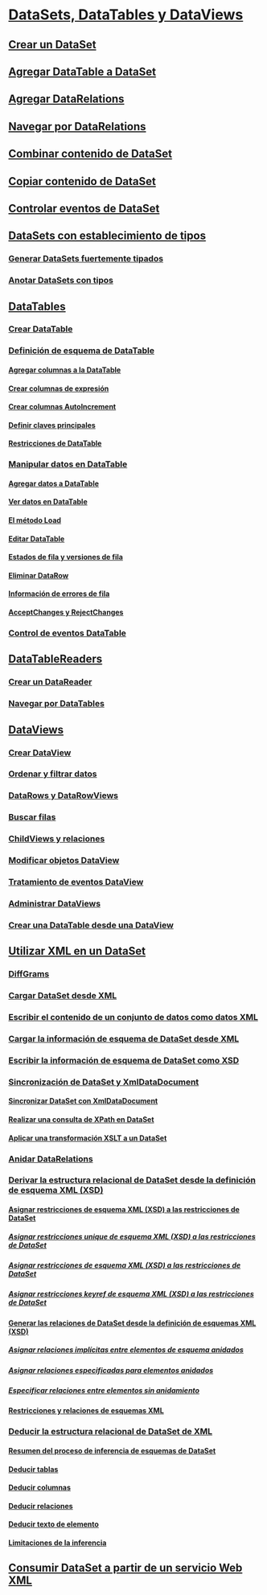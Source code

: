 # [DataSets, DataTables y DataViews](index.md)
## [Crear un DataSet](creating-a-dataset.md)
## [Agregar DataTable a DataSet](adding-a-datatable-to-a-dataset.md)
## [Agregar DataRelations](adding-datarelations.md)
## [Navegar por DataRelations](navigating-datarelations.md)
## [Combinar contenido de DataSet](merging-dataset-contents.md)
## [Copiar contenido de DataSet](copying-dataset-contents.md)
## [Controlar eventos de DataSet](handling-dataset-events.md)
## [DataSets con establecimiento de tipos](typed-datasets.md)
### [Generar DataSets fuertemente tipados](generating-strongly-typed-datasets.md)
### [Anotar DataSets con tipos](annotating-typed-datasets.md)
## [DataTables](datatables.md)
### [Crear DataTable](creating-a-datatable.md)
### [Definición de esquema de DataTable](datatable-schema-definition.md)
#### [Agregar columnas a la DataTable](adding-columns-to-a-datatable.md)
#### [Crear columnas de expresión](creating-expression-columns.md)
#### [Crear columnas AutoIncrement](creating-autoincrement-columns.md)
#### [Definir claves principales](defining-primary-keys.md)
#### [Restricciones de DataTable](datatable-constraints.md)
### [Manipular datos en DataTable](manipulating-data-in-a-datatable.md)
#### [Agregar datos a DataTable](adding-data-to-a-datatable.md)
#### [Ver datos en DataTable](viewing-data-in-a-datatable.md)
#### [El método Load](the-load-method.md)
#### [Editar DataTable](datatable-edits.md)
#### [Estados de fila y versiones de fila](row-states-and-row-versions.md)
#### [Eliminar DataRow](datarow-deletion.md)
#### [Información de errores de fila](row-error-information.md)
#### [AcceptChanges y RejectChanges](acceptchanges-and-rejectchanges.md)
### [Control de eventos DataTable](handling-datatable-events.md)
## [DataTableReaders](datatablereaders.md)
### [Crear un DataReader](creating-a-datareader.md)
### [Navegar por DataTables](navigating-datatables.md)
## [DataViews](dataviews.md)
### [Crear DataView](creating-a-dataview.md)
### [Ordenar y filtrar datos](sorting-and-filtering-data.md)
### [DataRows y DataRowViews](datarows-and-datarowviews.md)
### [Buscar filas](finding-rows.md)
### [ChildViews y relaciones](childviews-and-relations.md)
### [Modificar objetos DataView](modifying-dataviews.md)
### [Tratamiento de eventos DataView](handling-dataview-events.md)
### [Administrar DataViews](managing-dataviews.md)
### [Crear una DataTable desde una DataView](creating-a-datatable-from-a-dataview.md)
## [Utilizar XML en un DataSet](using-xml-in-a-dataset.md)
### [DiffGrams](diffgrams.md)
### [Cargar DataSet desde XML](loading-a-dataset-from-xml.md)
### [Escribir el contenido de un conjunto de datos como datos XML](writing-dataset-contents-as-xml-data.md)
### [Cargar la información de esquema de DataSet desde XML](loading-dataset-schema-information-from-xml.md)
### [Escribir la información de esquema de DataSet como XSD](writing-dataset-schema-information-as-xsd.md)
### [Sincronización de DataSet y XmlDataDocument](dataset-and-xmldatadocument-synchronization.md)
#### [Sincronizar DataSet con XmlDataDocument](synchronizing-a-dataset-with-an-xmldatadocument.md)
#### [Realizar una consulta de XPath en DataSet](performing-an-xpath-query-on-a-dataset.md)
#### [Aplicar una transformación XSLT a un DataSet](applying-an-xslt-transform-to-a-dataset.md)
### [Anidar DataRelations](nesting-datarelations.md)
### [Derivar la estructura relacional de DataSet desde la definición de esquema XML (XSD)](deriving-dataset-relational-structure-from-xml-schema-xsd.md)
#### [Asignar restricciones de esquema XML (XSD) a las restricciones de DataSet](mapping-xml-schema-xsd-constraints-to-dataset-constraints.md)
##### [Asignar restricciones unique de esquema XML (XSD) a las restricciones de DataSet](map-unique-xml-schema-xsd-constraints-to-dataset-constraints.md)
##### [Asignar restricciones de esquema XML (XSD) a las restricciones de DataSet](map-key-xml-schema-xsd-constraints-to-dataset-constraints.md)
##### [Asignar restricciones keyref de esquema XML (XSD) a las restricciones de DataSet](map-keyref-xml-schema-xsd-constraints-to-dataset-constraints.md)
#### [Generar las relaciones de DataSet desde la definición de esquemas XML (XSD)](generating-dataset-relations-from-xml-schema-xsd.md)
##### [Asignar relaciones implícitas entre elementos de esquema anidados](map-implicit-relations-between-nested-schema-elements.md)
##### [Asignar relaciones especificadas para elementos anidados](map-relations-specified-for-nested-elements.md)
##### [Especificar relaciones entre elementos sin anidamiento](specify-relations-between-elements-with-no-nesting.md)
#### [Restricciones y relaciones de esquemas XML](xml-schema-constraints-and-relationships.md)
### [Deducir la estructura relacional de DataSet de XML](inferring-dataset-relational-structure-from-xml.md)
#### [Resumen del proceso de inferencia de esquemas de DataSet](summary-of-the-dataset-schema-inference-process.md)
#### [Deducir tablas](inferring-tables.md)
#### [Deducir columnas](inferring-columns.md)
#### [Deducir relaciones](inferring-relationships.md)
#### [Deducir texto de elemento](inferring-element-text.md)
#### [Limitaciones de la inferencia](inference-limitations.md)
## [Consumir DataSet a partir de un servicio Web XML](consuming-a-dataset-from-an-xml-web-service.md)

